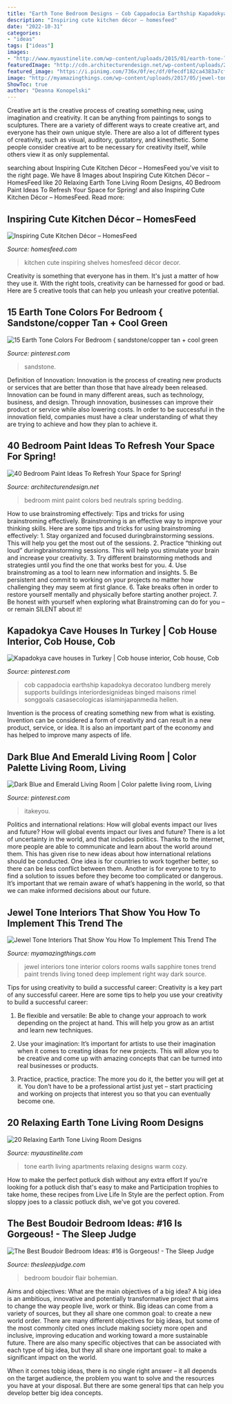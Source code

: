 ```yaml
---
title: "Earth Tone Bedroom Designs ~ Cob Cappadocia Earthship Kapadokya Decoratoo Lundberg Merely Supports Buildings Interiordesignideas Binged Maisons Rimel Songgoals Casasecologicas Islaminjapanmedia Hellen"
description: "Inspiring cute kitchen décor – homesfeed"
date: "2022-10-31"
categories:
- "ideas"
tags: ["ideas"]
images:
- "http://www.myaustinelite.com/wp-content/uploads/2015/01/earth-tone-living-room-for-small-apartments-682x1024.jpg?d07f32"
featuredImage: "http://cdn.architecturendesign.net/wp-content/uploads/2016/05/AD-Mint-Green-Bedroom-Color-40.jpg"
featured_image: "https://i.pinimg.com/736x/0f/ec/df/0fecdf182ca4383a7cf4b401d34271a7.jpg"
image: "http://myamazingthings.com/wp-content/uploads/2017/05/jewel-tones-interiors-1.jpg"
ShowToc: true
author: "Deanna Konopelski"
---
```



Creative art is the creative process of creating something new, using imagination and creativity. It can be anything from paintings to songs to sculptures. There are a variety of different ways to create creative art, and everyone has their own unique style. There are also a lot of different types of creativity, such as visual, auditory, gustatory, and kinesthetic. Some people consider creative art to be necessary for creativity itself, while others view it as only supplemental.

	

		
searching about Inspiring Cute Kitchen Décor – HomesFeed you've visit to the right page. We have 8 Images about Inspiring Cute Kitchen Décor – HomesFeed like 20 Relaxing Earth Tone Living Room Designs, 40 Bedroom Paint Ideas To Refresh Your Space for Spring! and also Inspiring Cute Kitchen Décor – HomesFeed. Read more:
		
    
## Inspiring Cute Kitchen Décor – HomesFeed

<img loading=lazy src="https://homesfeed.com/wp-content/uploads/2015/08/small-and-cute-kitchen-with-luxurious-classic-pendant-lamp-a-kitchen-island-with-shelves-underneath-and-wooden-surface-beautiful-glass-vase-with-beautiful-fresh-flowers-a-cup-and-its-jug.jpg" onerror="this.onerror=null;this.src='https://tse1.mm.bing.net/th?id=OIP.jWCx0nNN6FrZSK2ezrb61AHaJ4&amp;pid=15.1';" alt="Inspiring Cute Kitchen Décor – HomesFeed">

_Source: homesfeed.com_

>kitchen cute inspiring shelves homesfeed décor decor. 

	

Creativity is something that everyone has in them. It's just a matter of how they use it. With the right tools, creativity can be harnessed for good or bad. Here are 5 creative tools that can help you unleash your creative potential.

    
## 15 Earth Tone Colors For Bedroom { Sandstone/copper Tan + Cool Green

<img loading=lazy src="https://i.pinimg.com/736x/67/4a/40/674a401b0b0eb1fd7b5fc2b858dc1894.jpg" onerror="this.onerror=null;this.src='https://tse2.mm.bing.net/th?id=OIP.aUW4Cgtw67Gj2bd64n18iQHaN2&amp;pid=15.1';" alt="15 Earth Tone Colors For Bedroom { sandstone/copper tan + cool green">

_Source: pinterest.com_

>sandstone. 

	

Definition of Innovation:
Innovation is the process of creating new products or services that are better than those that have already been released. Innovation can be found in many different areas, such as technology, business, and design. Through innovation, businesses can improve their product or service while also lowering costs. In order to be successful in the innovation field, companies must have a clear understanding of what they are trying to achieve and how they plan to achieve it.

    
## 40 Bedroom Paint Ideas To Refresh Your Space For Spring!

<img loading=lazy src="http://cdn.architecturendesign.net/wp-content/uploads/2016/05/AD-Mint-Green-Bedroom-Color-40.jpg" onerror="this.onerror=null;this.src='https://tse2.mm.bing.net/th?id=OIP.uCTZo1MmPp1r5Kg-G-iz7wHaEz&amp;pid=15.1';" alt="40 Bedroom Paint Ideas To Refresh Your Space for Spring!">

_Source: architecturendesign.net_

>bedroom mint paint colors bed neutrals spring bedding. 

	

How to use brainstroming effectively: Tips and tricks for using brainstroming effectively.
Brainstroming is an effective way to improve your thinking skills. Here are some tips and tricks for using brainstroming effectively: 1. Stay organized and focused duringbrainstorming sessions. This will help you get the most out of the sessions. 2. Practice “thinking out loud” duringbrainstorming sessions. This will help you stimulate your brain and increase your creativity. 3. Try different brainstorming methods and strategies until you find the one that works best for you. 4. Use brainstroming as a tool to learn new information and insights. 5. Be persistent and commit to working on your projects no matter how challenging they may seem at first glance. 6. Take breaks often in order to restore yourself mentally and physically before starting another project. 7. Be honest with yourself when exploring what Brainstroming can do for you – or remain SILENT about it!

    
## Kapadokya Cave Houses In Turkey | Cob House Interior, Cob House, Cob

<img loading=lazy src="https://i.pinimg.com/736x/ca/33/4e/ca334ec12f84b883545d75e3d699b355--cappadocia-turkey-organic-architecture.jpg" onerror="this.onerror=null;this.src='https://tse4.mm.bing.net/th?id=OIP.sg1e1bDiRhKjVp7HfQkLmAHaKF&amp;pid=15.1';" alt="Kapadokya cave houses in Turkey | Cob house interior, Cob house, Cob">

_Source: pinterest.com_

>cob cappadocia earthship kapadokya decoratoo lundberg merely supports buildings interiordesignideas binged maisons rimel songgoals casasecologicas islaminjapanmedia hellen. 

	

Invention is the process of creating something new from what is existing. Invention can be considered a form of creativity and can result in a new product, service, or idea. It is also an important part of the economy and has helped to improve many aspects of life.

    
## Dark Blue And Emerald Living Room | Color Palette Living Room, Living

<img loading=lazy src="https://i.pinimg.com/736x/0f/ec/df/0fecdf182ca4383a7cf4b401d34271a7.jpg" onerror="this.onerror=null;this.src='https://tse1.mm.bing.net/th?id=OIP.W4FZY91LH_575idvSCXcQgHaOI&amp;pid=15.1';" alt="Dark Blue and Emerald Living Room | Color palette living room, Living">

_Source: pinterest.com_

>itakeyou. 

	

Politics and international relations: How will global events impact our lives and future?
How will global events impact our lives and future? There is a lot of uncertainty in the world, and that includes politics. Thanks to the internet, more people are able to communicate and learn about the world around them. This has given rise to new ideas about how international relations should be conducted. 
One idea is for countries to work together better, so there can be less conflict between them. Another is for everyone to try to find a solution to issues before they become too complicated or dangerous. It’s important that we remain aware of what’s happening in the world, so that we can make informed decisions about our future.

    
## Jewel Tone Interiors That Show You How To Implement This Trend The

<img loading=lazy src="http://myamazingthings.com/wp-content/uploads/2017/05/jewel-tones-interiors-1.jpg" onerror="this.onerror=null;this.src='https://tse3.mm.bing.net/th?id=OIP.-PLOVTN6aSm6U7T-Wt4hAQHaHa&amp;pid=15.1';" alt="Jewel Tone Interiors That Show You How To Implement This Trend The">

_Source: myamazingthings.com_

>jewel interiors tone interior colors rooms walls sapphire tones trend paint trends living toned deep implement right way dark source. 

	

Tips for using creativity to build a successful career:
Creativity is a key part of any successful career. Here are some tips to help you use your creativity to build a successful career:
1. Be flexible and versatile: Be able to change your approach to work depending on the project at hand. This will help you grow as an artist and learn new techniques.

2. Use your imagination: It’s important for artists to use their imagination when it comes to creating ideas for new projects. This will allow you to be creative and come up with amazing concepts that can be turned into real businesses or products.

3. Practice, practice, practice: The more you do it, the better you will get at it. You don’t have to be a professional artist just yet – start practicing and working on projects that interest you so that you can eventually become one.


    
## 20 Relaxing Earth Tone Living Room Designs

<img loading=lazy src="http://www.myaustinelite.com/wp-content/uploads/2015/01/earth-tone-living-room-for-small-apartments-682x1024.jpg?d07f32" onerror="this.onerror=null;this.src='https://tse3.mm.bing.net/th?id=OIP.SerasnUHj1fqIfFQ5yMFVQHaLH&amp;pid=15.1';" alt="20 Relaxing Earth Tone Living Room Designs">

_Source: myaustinelite.com_

>tone earth living apartments relaxing designs warm cozy. 

	

How to make the perfect potluck dish without any extra effort
If you're looking for a potluck dish that's easy to make and Participation trophies to take home, these recipes from Live Life In Style are the perfect option. From sloppy joes to a classic potluck dish, we've got you covered.

    
## The Best Boudoir Bedroom Ideas: #16 Is Gorgeous! - The Sleep Judge

<img loading=lazy src="https://www.thesleepjudge.com/wp-content/uploads/2017/08/Bohemian-Flair.jpg" onerror="this.onerror=null;this.src='https://tse1.mm.bing.net/th?id=OIP.rZXfcUthT4_aZRd3S_2UXQHaJ4&amp;pid=15.1';" alt="The Best Boudoir Bedroom Ideas: #16 is Gorgeous! - The Sleep Judge">

_Source: thesleepjudge.com_

>bedroom boudoir flair bohemian. 

	

Aims and objectives: What are the main objectives of a big idea?
A big idea is an ambitious, innovative and potentially transformative project that aims to change the way people live, work or think. Big ideas can come from a variety of sources, but they all share one common goal: to create a new world order.
There are many different objectives for big ideas, but some of the most commonly cited ones include making society more open and inclusive, improving education and working toward a more sustainable future. There are also many specific objectives that can be associated with each type of big idea, but they all share one important goal: to make a significant impact on the world.



When it comes tobig ideas, there is no single right answer – it all depends on the target audience, the problem you want to solve and the resources you have at your disposal. But there are some general tips that can help you develop better big idea concepts.

